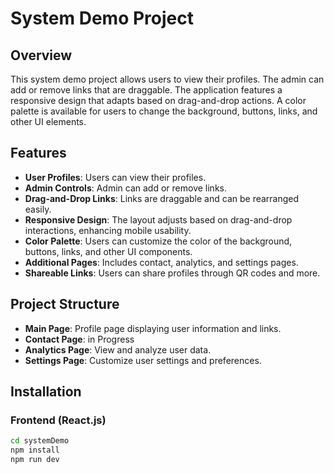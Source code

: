 # System Demo Project

## Overview

This system demo project allows users to view their profiles. The admin can add or remove links that are draggable. The application features a responsive design that adapts based on drag-and-drop actions. A color palette is available for users to change the background, buttons, links, and other UI elements.

## Features

- **User Profiles**: Users can view their profiles.
- **Admin Controls**: Admin can add or remove links.
- **Drag-and-Drop Links**: Links are draggable and can be rearranged easily.
- **Responsive Design**: The layout adjusts based on drag-and-drop interactions, enhancing mobile usability.
- **Color Palette**: Users can customize the color of the background, buttons, links, and other UI components.
- **Additional Pages**: Includes contact, analytics, and settings pages.
- **Shareable Links**: Users can share profiles through QR codes and more.

## Project Structure

- **Main Page**: Profile page displaying user information and links.
- **Contact Page**: in Progress
- **Analytics Page**: View and analyze user data.
- **Settings Page**: Customize user settings and preferences.

## Installation
### Frontend (React.js)
   ```bash
   cd systemDemo
   npm install
   npm run dev
   ```
